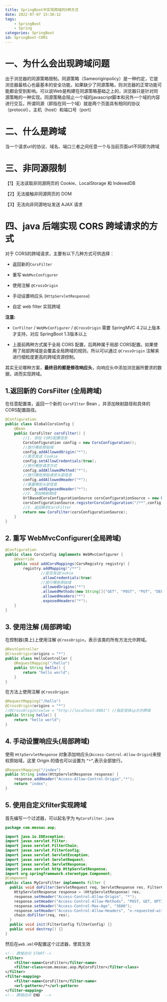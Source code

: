 ```yaml
---
title: SpringBoot中实现跨域的5种方式
date: 2022-07-07 15:38:12
tags: 
    - SpringBoot
    - Spring
categories: SpringBoot
id: SpringBoot-CORS
---
```


# 一、为什么会出现跨域问题

出于浏览器的同源策略限制。同源策略（Sameoriginpolicy）是一种约定，它是浏览器最核心也最基本的安全功能，如果缺少了同源策略，则浏览器的正常功能可能都会受到影响。可以说Web是构建在同源策略基础之上的，浏览器只是针对同源策略的一种实现。同源策略会阻止一个域的javascript脚本和另外一个域的内容进行交互。所谓同源（即指在同一个域）就是两个页面具有相同的协议（protocol），主机（host）和端口号（port）

<!-- more -->

# 二、什么是跨域

当一个请求url的协议、域名、端口三者之间任意一个与当前页面url不同即为跨域

# 三、非同源限制

【1】无法读取非同源网页的 Cookie、LocalStorage 和 IndexedDB

【2】无法接触非同源网页的 DOM

【3】无法向非同源地址发送 AJAX 请求

# 四、java 后端实现 CORS 跨域请求的方式

对于 CORS的跨域请求，主要有以下几种方式可供选择：

- 返回新的`CorsFilter`

- 重写 `WebMvcConfigurer`

- 使用注解 `@CrossOrigin`

- 手动设置响应头 (`HttpServletResponse`)

- 自定 web filter 实现跨域

**注意:**

- `CorFilter` / `WebMvConfigurer` / `@CrossOrigin` 需要 SpringMVC 4.2以上版本才支持，对应 SpringBoot 1.3版本以上

- 上面前两种方式属于全局 CORS 配置，后两种属于局部 CORS配置。如果使用了局部跨域是会覆盖全局跨域的规则，所以可以通过 `@CrossOrigin` 注解来进行细粒度更高的跨域资源控制。

其实无论哪种方案，**最终目的都是修改响应头**，向响应头中添加浏览器所要求的数据，进而实现跨域。

## 1.返回新的 CorsFilter (全局跨域)

在任意配置类，返回一个新的 `CorsFIlter` Bean ，并添加映射路径和具体的CORS配置路径。

```java
@Configuration
public class GlobalCorsConfig {
    @Bean
    public CorsFilter corsFilter() {
        //1. 添加 CORS配置信息
        CorsConfiguration config = new CorsConfiguration();
        //放行哪些原始域
        config.addAllowedOrigin("*");
        //是否发送 Cookie
        config.setAllowCredentials(true);
        //放行哪些请求方式
        config.addAllowedMethod("*");
        //放行哪些原始请求头部信息
        config.addAllowedHeader("*");
        //暴露哪些头部信息
        config.addExposedHeader("*");
        //2. 添加映射路径
        UrlBasedCorsConfigurationSource corsConfigurationSource = new UrlBasedCorsConfigurationSource();
        corsConfigurationSource.registerCorsConfiguration("/**",config);
        //3. 返回新的CorsFilter
        return new CorsFilter(corsConfigurationSource);
    }
}
```

## 2. 重写 WebMvcConfigurer(全局跨域)

```java
@Configuration
public class CorsConfig implements WebMvcConfigurer {
    @Override
    public void addCorsMappings(CorsRegistry registry) {
        registry.addMapping("/**")
                //是否发送Cookie
                .allowCredentials(true)
                //放行哪些原始域
                .allowedOrigins("*")
                .allowedMethods(new String[]{"GET", "POST", "PUT", "DELETE"})
                .allowedHeaders("*")
                .exposedHeaders("*");
    }
}
```

## 3. 使用注解 (局部跨域)

在控制器(类上)上使用注解 `@CrossOrigin`，表示该类的所有方法允许跨域。

```java
@RestController
@CrossOrigin(origins = "*")
public class HelloController {
    @RequestMapping("/hello")
    public String hello() {
        return "hello world";
    }
}
```

在方法上使用注解 `@CrossOrigin`:

```java
@RequestMapping("/hello")
@CrossOrigin(origins = "*")
//@CrossOrigin(value = "http://localhost:8081") //指定具体ip允许跨域
public String hello() {
    return "hello world";
}
```

## 4. 手动设置响应头(局部跨域)

使用 `HttpServletResponse` 对象添加响应头(`Access-Control-Allow-Origin`)来授权原始域，这里 Origin 的值也可以设置为 `“*”`,表示全部放行。

```java
@RequestMapping("/index")
public String index(HttpServletResponse response) {
    response.addHeader("Access-Allow-Control-Origin","*");
    return "index";
}
```

## 5. 使用自定义filter实现跨域

首先编写一个过滤器，可以起名字为 `MyCorsFilter.java`

```java
package com.mesnac.aop;

import java.io.IOException;
import javax.servlet.Filter;
import javax.servlet.FilterChain;
import javax.servlet.FilterConfig;
import javax.servlet.ServletException;
import javax.servlet.ServletRequest;
import javax.servlet.ServletResponse;
import javax.servlet.http.HttpServletResponse;
import org.springframework.stereotype.Component;
@Component
public class MyCorsFilter implements Filter {
  public void doFilter(ServletRequest req, ServletResponse res, FilterChain chain) throws IOException, ServletException {
    HttpServletResponse response = (HttpServletResponse) res;
    response.setHeader("Access-Control-Allow-Origin", "*");
    response.setHeader("Access-Control-Allow-Methods", "POST, GET, OPTIONS, DELETE");
    response.setHeader("Access-Control-Max-Age", "3600");
    response.setHeader("Access-Control-Allow-Headers", "x-requested-with,content-type");
    chain.doFilter(req, res);
  }
  public void init(FilterConfig filterConfig) {}
  public void destroy() {}
}
```

然后在`web.xml`中配置这个过滤器，使其生效

```xml
<!-- 跨域访问 START-->
<filter>
    <filter-name>CorsFilter</filter-name>
    <filter-class>com.mesnac.aop.MyCorsFilter</filter-class>
</filter>
<filter-mapping>
    <filter-name>CorsFilter</filter-name>
    <url-pattern>/*</url-pattern>
</filter-mapping>
<!-- 跨域访问 END  -->
```


